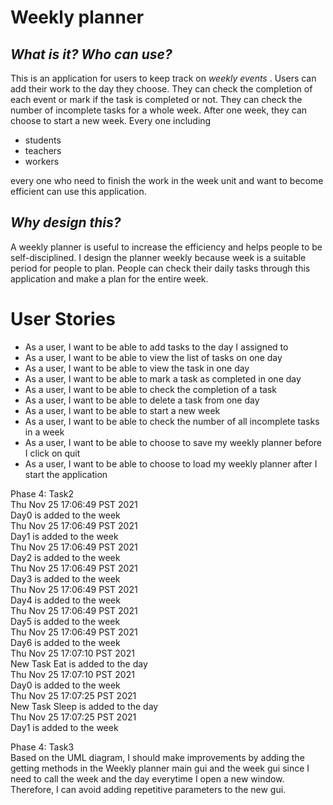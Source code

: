 # Weekly planner

## *What is it?* *Who can use?* 
This is an application for users to keep track on *weekly events* . Users can add their work to the day they choose.
They can check the completion of each event or mark if the task is completed or not. They can check the number of 
incomplete tasks for a whole week. After one week, they can choose to start a new week.
Every one including 
* students
* teachers
* workers 

every one who need to finish the work in the week unit and want to become efficient can use this application. 

## *Why design this?*
A weekly planner is useful to increase the efficiency and helps people to be self-disciplined. I design the planner 
weekly because week is a suitable period for people to plan. People can check their daily tasks through this application
and make a plan for the entire week.
# User Stories
* As a user, I want to be able to add tasks to the day I assigned to
* As a user, I want to be able to view the list of tasks on one day
* As a user, I want to be able to view the task in one day
* As a user, I want to be able to mark a task as completed in one day
* As a user, I want to be able to check the completion of a task
* As a user, I want to be able to delete a task from one day
* As a user, I want to be able to start a new week
* As a user, I want to be able to check the number of all incomplete tasks in a week
* As a user, I want to be able to choose to save my weekly planner before I click on quit
* As a user, I want to be able to choose to load my weekly planner after I start the application

Phase 4: Task2<br>
Thu Nov 25 17:06:49 PST 2021<br>
Day0 is added to the week<br>
Thu Nov 25 17:06:49 PST 2021<br>
Day1 is added to the week<br>
Thu Nov 25 17:06:49 PST 2021<br>
Day2 is added to the week<br>
Thu Nov 25 17:06:49 PST 2021<br>
Day3 is added to the week<br>
Thu Nov 25 17:06:49 PST 2021<br>
Day4 is added to the week<br>
Thu Nov 25 17:06:49 PST 2021<br>
Day5 is added to the week<br>
Thu Nov 25 17:06:49 PST 2021<br>
Day6 is added to the week<br>
Thu Nov 25 17:07:10 PST 2021<br>
New Task Eat is added to the day<br>
Thu Nov 25 17:07:10 PST 2021<br>
Day0 is added to the week<br>
Thu Nov 25 17:07:25 PST 2021<br>
New Task Sleep is added to the day<br>
Thu Nov 25 17:07:25 PST 2021<br>
Day1 is added to the week<br>

Phase 4: Task3<br>
Based on the UML diagram, I should make improvements by adding the getting methods in the Weekly planner main gui
and the week gui since I need to call the week and the day everytime I open a new window. Therefore, I can avoid adding
repetitive parameters to the new gui.